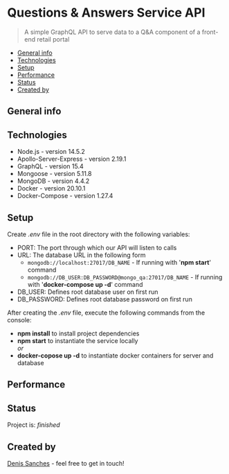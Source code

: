 # Questions & Answers Service API

> A simple GraphQL API to serve data to a Q&A component of a front-end retail portal

- [General info](#general-info)
- [Technologies](#technologies)
- [Setup](#setup)
- [Performance](#performance)
- [Status](#status)
- [Created by](#created-by)

## General info

## Technologies

- Node.js - version 14.5.2
- Apollo-Server-Express - version 2.19.1
- GraphQL - version 15.4
- Mongoose - version 5.11.8
- MongoDB - version 4.4.2
- Docker - version 20.10.1
- Docker-Compose - version 1.27.4

## Setup

Create _.env_ file in the root directory with the following variables:

- PORT: The port through which our API will listen to calls
- URL: The database URL in the following form
  - `mongodb://localhost:27017/DB_NAME` - If running with '**npm start**' command
  - `mongodb://DB_USER:DB_PASSWORD@mongo_qa:27017/DB_NAME` - If running with '**docker-compose up -d**' command
- DB_USER: Defines root database user on first run
- DB_PASSWORD: Defines root database password on first run

After creating the _.env_ file, execute the following commands from the console:

- **npm install** to install project dependencies
- **npm start** to instantiate the service locally  
  _or_
- **docker-copose up -d** to instantiate docker containers for server and database

## Performance

## Status

Project is: _finished_

## Created by

[Denis Sanches](https://github.com/efir-tractatus) - feel free to get in touch!
